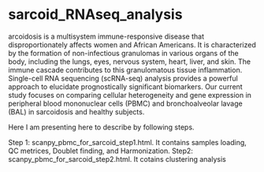# sarcoid_RNAseq_analysis

arcoidosis is a multisystem immune-responsive disease that disproportionately affects women and African Americans. It is characterized by the formation of non-infectious granulomas in various organs of the body, including the lungs, eyes, nervous system, heart, liver, and skin. The immune cascade contributes to this granulomatous tissue inflammation. Single-cell RNA sequencing (scRNA-seq) analysis provides a powerful approach to elucidate prognostically significant biomarkers. Our current study focuses on comparing cellular heterogeneity and gene expression in peripheral blood mononuclear cells (PBMC) and bronchoalveolar lavage (BAL) in sarcoidosis and healthy subjects. 

Here I am presenting here to describe by following steps. 

Step 1: scanpy_pbmc_for_sarcoid_step1.html. It contains samples loading, QC metrices, Doublet finding, and Harmonization.
Step2: scanpy_pbmc_for_sarcoid_step2.html. It cotains clustering analysis



